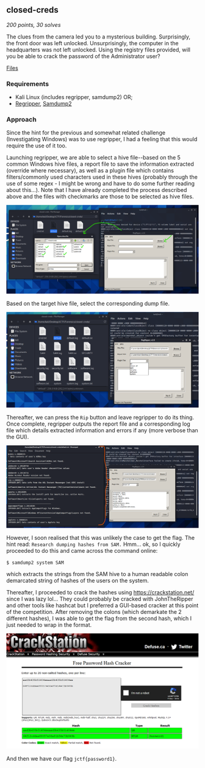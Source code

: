 ## closed-creds

_200 points, 30 solves_

The clues from the camera led you to a mysterious building. Surprisingly, the front door was left unlocked. Unsurprisingly, the computer in the headquarters was not left unlocked. Using the registry files provided, will you be able to crack the password of the Administrator user?

[Files](https://github.com/RyanNgCT/JerseyCTF-Writeups/blob/main/Forensics%20-%20Closed%20Creds/closed-creds.7z)

### Requirements
* Kali Linux (includes regripper, samdump2) OR;
* [Regripper](https://github.com/keydet89/RegRipper3.0), [Samdump2](https://ophcrack.sourceforge.io/)

### Approach

Since the hint for the previous and somewhat related challenge (Investigating Windows) was to use regripper, I had a feeling that this would require the use of it too.

Launching regripper, we are able to select a hive file--based on the 5 common Windows hive files, a report file to save the information extracted (override where necessary), as well as a plugin file which contains filters/commonly used characters used in these hives (probably through the use of some regex - I might be wrong and have to do some further reading about this...). Note that I have already completed the process described above and the files with checkmarks are those to be selected as hive files.

![img](https://github.com/RyanNgCT/JerseyCTF-Writeups/blob/main/Forensics%20-%20Closed%20Creds/regripper.png)

Based on the target hive file, select the corresponding dump file.

![img](https://github.com/RyanNgCT/JerseyCTF-Writeups/blob/main/Forensics%20-%20Closed%20Creds/regripper-profile.png)

Thereafter, we can press the `Rip` button and leave regripper to do its thing. Once complete, regripper outputs the report file and a corresponding log file which details extracted information and errors if any (more verbose than the GUI).

![img](https://github.com/RyanNgCT/JerseyCTF-Writeups/blob/main/Forensics%20-%20Closed%20Creds/outputfile.png)

However, I soon realised that this was unlikely the case to get the flag. The hint read: `Research dumping hashes from SAM.` Hmm... ok, so I quickly proceeded to do this and came across the command online:

```
$ samdump2 system SAM
```

which extracts the strings from the SAM hive to a human readable colon demarcated string of hashes of the users on the system.

Thereafter, I proceeded to crack the hashes using https://crackstation.net/ since I was lazy lol... They could probably be cracked with JohnTheRipper and other tools like hashcat but I preferred a GUI-based cracker at this point of the competition. After removing the colons (which demarkate the 2 different hashes), I was able to get the flag from the second hash, which I just needed to wrap in the format. 

![img](https://github.com/RyanNgCT/JerseyCTF-Writeups/blob/main/Forensics%20-%20Closed%20Creds/crackedhashes.png)

And then we have our flag `jctf{password1}`.
